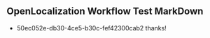 ## OpenLocalization Workflow Test MarkDown
* 50ec052e-db30-4ce5-b30c-fef42300cab2 thanks!

<!--HONumber=Jul16_HO4-->


